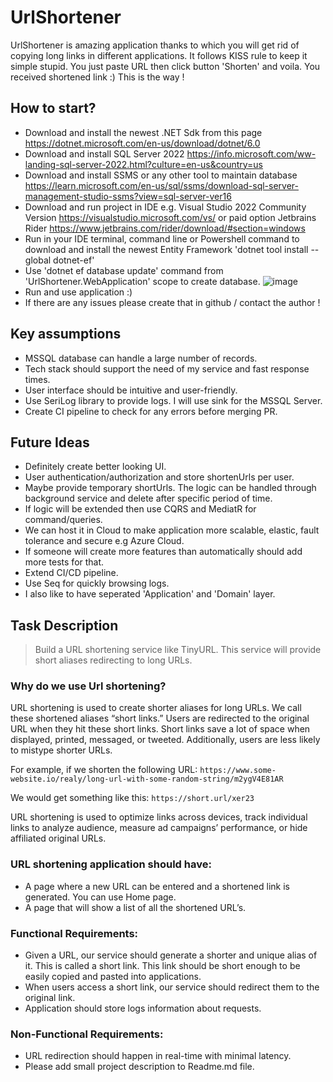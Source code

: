 # UrlShortener

UrlShortener is amazing application thanks to which you will get rid of copying long links in different applications.
It follows KISS rule to keep it simple stupid. You just paste URL then click button 'Shorten' and voila.
You received shortened link :) This is the way ! 
## How to start?
- Download and install the newest .NET Sdk from this page https://dotnet.microsoft.com/en-us/download/dotnet/6.0
- Download and install SQL Server 2022 https://info.microsoft.com/ww-landing-sql-server-2022.html?culture=en-us&country=us
- Download and install SSMS or any other tool to maintain database https://learn.microsoft.com/en-us/sql/ssms/download-sql-server-management-studio-ssms?view=sql-server-ver16
- Download and run project in IDE e.g. Visual Studio 2022 Community Version https://visualstudio.microsoft.com/vs/ or paid option Jetbrains Rider https://www.jetbrains.com/rider/download/#section=windows
- Run in your IDE terminal, command line or Powershell command to download and install the newest Entity Framework 'dotnet tool install --global dotnet-ef'
- Use 'dotnet ef database update' command from 'UrlShortener.WebApplication' scope to create database.
![image](https://user-images.githubusercontent.com/54625765/225138194-7e14fee1-0abf-4b67-a06b-2f65cd198863.png)
- Run and use application :)
- If there are any issues please create that in github / contact the author !
## Key assumptions 
- MSSQL database can handle a large number of records. 
- Tech stack should support the need of my service and fast response times.
- User interface should be intuitive and user-friendly.
- Use SeriLog library to provide logs. I will use sink for the MSSQL Server.
- Create CI pipeline to check for any errors before merging PR.
## Future Ideas
- Definitely create better looking UI. 
- User authentication/authorization and store shortenUrls per user.
- Maybe provide temporary shortUrls. The logic can be handled through background service and delete after specific period of time.
- If logic will be extended then use CQRS and MediatR for command/queries.
- We can host it in Cloud to make application  more scalable, elastic, fault tolerance and secure e.g Azure Cloud.
- If someone will create more features than automatically should add more tests for that.
- Extend CI/CD pipeline.
- Use Seq for quickly browsing logs.
- I also like to have seperated 'Application' and 'Domain' layer.

## Task Description 
>Build a URL shortening service like TinyURL. This service will provide short aliases redirecting to long URLs.
### Why do we use Url shortening?
URL shortening is used to create shorter aliases for long URLs. We call these shortened aliases “short links.” Users are redirected to the original URL when they hit these short links. Short links save a lot of space when displayed, printed, messaged, or tweeted. Additionally, users are less likely to mistype shorter URLs.

For example, if we shorten the following URL: `https://www.some-website.io/realy/long-url-with-some-random-string/m2ygV4E81AR`

We would get something like this: `https://short.url/xer23`

URL shortening is used to optimize links across devices, track individual links to analyze audience, measure ad campaigns’ performance, or hide affiliated original URLs.

### URL shortening application should have:
 - A page where a new URL can be entered and a shortened link is generated. You can use Home page.
 - A page that will show a list of all the shortened URL’s.
### Functional Requirements:
- Given a URL, our service should generate a shorter and unique alias of it. This is called a short link. This link should be short enough to be easily copied and pasted into applications.
- When users access a short link, our service should redirect them to the original link.
- Application should store logs information about requests.
### Non-Functional Requirements:
- URL redirection should happen in real-time with minimal latency.
- Please add small project description to Readme.md file.

